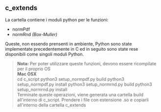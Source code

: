 <h2>c_extends</h2>
<p>
La cartella contiene i moduli python per le funzioni:
<ul>
<li>normPdf</li>
<li>normRnd <i>(Box-Muller)</i></li>
</ul>
Queste, non essendo prensenti in ambiente, Python sono state implementate precedentemente in C ed in seguito sono state
 rese disponibili come singoli moduli Python.
</p>

<blockquote>

<b>Nota:</b> Per poter utilizzare queste funzioni, devono essere ricompilate per il proprio OS
<br >
<b style="display:block;">Mac OSX</b>
cd c_script
python3 setup_normpdf.py build
python3 setup_normpdf.py install
python3 setup_normrnd.py build
python3 setup_normrnd.py install<br />
Terminate queste operazioni, viene generata una cartella build all'interno di c_script. 
Prendere i file con estensione .so e copiarli all'interno della cartella c_extends
</blockquote>
